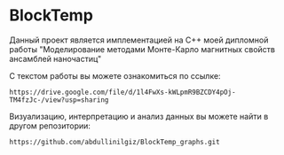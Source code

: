 # BlockTemp
Данный проект является имплементацией на С++ моей дипломной работы "Моделирование методами Монте-Карло магнитных свойств ансамблей наночастиц"

С текстом работы вы можете ознакомиться по ссылке:
```
https://drive.google.com/file/d/1l4FwXs-kWLpmR9BZCDY4pOj-TM4fzJc-/view?usp=sharing
```
Визуализацию, интерпретацию и анализ данных вы можете найти в другом репозитории:
```
https://github.com/abdullinilgiz/BlockTemp_graphs.git
```
